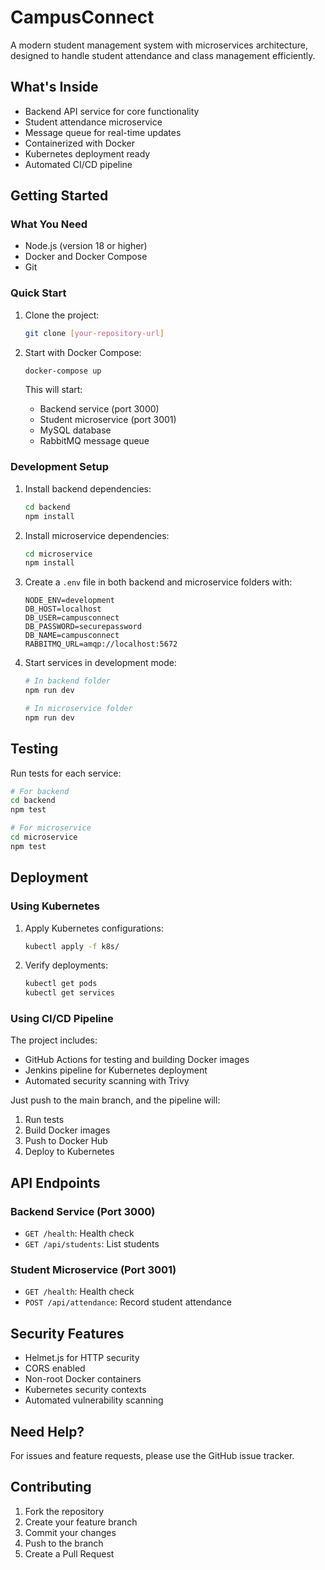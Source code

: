 # CampusConnect

A modern student management system with microservices architecture, designed to handle student attendance and class management efficiently.

## What's Inside

- Backend API service for core functionality
- Student attendance microservice
- Message queue for real-time updates
- Containerized with Docker
- Kubernetes deployment ready
- Automated CI/CD pipeline

## Getting Started

### What You Need

- Node.js (version 18 or higher)
- Docker and Docker Compose
- Git

### Quick Start

1. Clone the project:
   ```bash
   git clone [your-repository-url]
   ```

2. Start with Docker Compose:
   ```bash
   docker-compose up
   ```

   This will start:
   - Backend service (port 3000)
   - Student microservice (port 3001)
   - MySQL database
   - RabbitMQ message queue

### Development Setup

1. Install backend dependencies:
   ```bash
   cd backend
   npm install
   ```

2. Install microservice dependencies:
   ```bash
   cd microservice
   npm install
   ```

3. Create a `.env` file in both backend and microservice folders with:
   ```
   NODE_ENV=development
   DB_HOST=localhost
   DB_USER=campusconnect
   DB_PASSWORD=securepassword
   DB_NAME=campusconnect
   RABBITMQ_URL=amqp://localhost:5672
   ```

4. Start services in development mode:
   ```bash
   # In backend folder
   npm run dev

   # In microservice folder
   npm run dev
   ```

## Testing

Run tests for each service:
```bash
# For backend
cd backend
npm test

# For microservice
cd microservice
npm test
```

## Deployment

### Using Kubernetes

1. Apply Kubernetes configurations:
   ```bash
   kubectl apply -f k8s/
   ```

2. Verify deployments:
   ```bash
   kubectl get pods
   kubectl get services
   ```

### Using CI/CD Pipeline

The project includes:
- GitHub Actions for testing and building Docker images
- Jenkins pipeline for Kubernetes deployment
- Automated security scanning with Trivy

Just push to the main branch, and the pipeline will:
1. Run tests
2. Build Docker images
3. Push to Docker Hub
4. Deploy to Kubernetes

## API Endpoints

### Backend Service (Port 3000)

- `GET /health`: Health check
- `GET /api/students`: List students

### Student Microservice (Port 3001)

- `GET /health`: Health check
- `POST /api/attendance`: Record student attendance

## Security Features

- Helmet.js for HTTP security
- CORS enabled
- Non-root Docker containers
- Kubernetes security contexts
- Automated vulnerability scanning

## Need Help?

For issues and feature requests, please use the GitHub issue tracker.

## Contributing

1. Fork the repository
2. Create your feature branch
3. Commit your changes
4. Push to the branch
5. Create a Pull Request